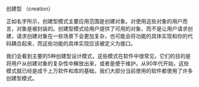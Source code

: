创建型 （creation）

正如名字所示，创建型模式主要应用范围是创建对象。对使用这些对象的用户而言，对象是被封装的。创建型模式给用户提供了可用的对象，而不是让用户请求创建，请求创建对象在一些场景下会更加复杂，也可能会将功能的具体实现和你的代码耦合起来，而这些功能的具体实现应该被定义为接口。

我们会看到主要的5种创建型设计模式，这些模式在软件中很常见，它们的目的是将用户从创建对象的复杂性中解放出来，或者是便于维护。从90年代开始，这些模式就已经是成千上万软件和库的基础，我们大部分当前使用的软件都使用了许多创建型模式。
